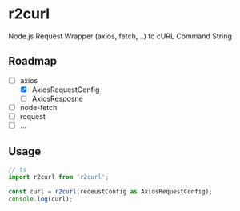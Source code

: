 # r2curl
Node.js Request Wrapper (axios, fetch, ..) to cURL Command String

## Roadmap

- [ ] axios
  - [x] AxiosRequestConfig
  - [ ] AxiosResposne
- [ ] node-fetch
- [ ] request
- [ ] ...

## Usage

```typescript
// ts
import r2curl from 'r2curl';

const curl = r2curl(reqeustConfig as AxiosRequestConfig);
console.log(curl);
```
